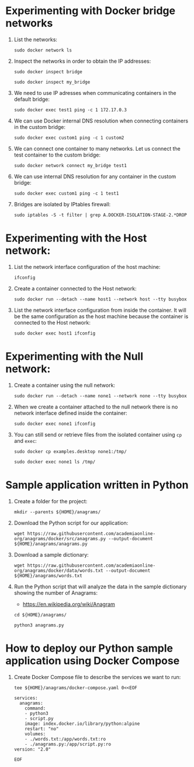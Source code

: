 # Experimenting with Docker bridge networks
1. List the networks:

    ```
    sudo docker network ls
    ```
2. Inspect the networks in order to obtain the IP addresses:

    ```
    sudo docker inspect bridge
    
    sudo docker inspect my_bridge
    ```
1. We need to use IP adresses when communicating containers in the default bridge:

    ```
    sudo docker exec test1 ping -c 1 172.17.0.3
    ```
1. We can use Docker internal DNS resolution when connecting containers in the custom bridge:

    ```
    sudo docker exec custom1 ping -c 1 custom2
    ```
1. We can connect one container to many networks. Let us connect the test container to the custom bridge:

    ```
    sudo docker network connect my_bridge test1
    ```
1. We can use internal DNS resolution for any container in the custom bridge:

    ```
    sudo docker exec custom1 ping -c 1 test1
    ```
1. Bridges are isolated by IPtables firewall:

    ```
    sudo iptables -S -t filter | grep A.DOCKER-ISOLATION-STAGE-2.*DROP
    ```
# Experimenting with the Host network:
1. List the network interface configuration of the host machine:

    ```
    ifconfig
    ```
3. Create a container connected to the Host network:

    ```
    sudo docker run --detach --name host1 --network host --tty busybox
    ```
1. List the network interface configuration from inside the container. It will be the same configuration as the host machine because the container is connected to the Host network:

    ```
    sudo docker exec host1 ifconfig
    ```
# Experimenting with the Null network:
1. Create a container using the null network:

    ```
    sudo docker run --detach --name none1 --network none --tty busybox
    ```
1. When we create a container attached to the null network there is no network interface defined inside the container:

    ```
    sudo docker exec none1 ifconfig
    ```
1. You can still send or retrieve files from the isolated container using `cp` and `exec`:

    ```
    sudo docker cp examples.desktop none1:/tmp/
    
    sudo docker exec none1 ls /tmp/
    ```
# Sample application written in Python
1. Create a folder for the project:

    ```
    mkdir --parents ${HOME}/anagrams/
    ```
1. Download the Python script for our application:

    ```   
    wget https://raw.githubusercontent.com/academiaonline-org/anagrams/docker/src/anagrams.py --output-document ${HOME}/anagrams/anagrams.py
    ```
3. Download a sample dictionary:

    ```
    wget https://raw.githubusercontent.com/academiaonline-org/anagrams/docker/data/words.txt --output-document ${HOME}/anagrams/words.txt
    ```
1. Run the Python script that will analyze the data in the sample dictionary showing the number of Anagrams:

    * https://en.wikipedia.org/wiki/Anagram

    ```
    cd ${HOME}/anagrams/
    
    python3 anagrams.py
    ```
# How to deploy our Python sample application using Docker Compose
1. Create Docker Compose file to describe the services we want to run:

    ```
    tee ${HOME}/anagrams/docker-compose.yaml 0<<EOF

    services:
      anagrams:
        command:
        - python3
        - script.py
        image: index.docker.io/library/python:alpine
        restart: "no"
        volumes:
        - ./words.txt:/app/words.txt:ro
        - ./anagrams.py:/app/script.py:ro
    version: "2.0"
    
    EOF
    ```
